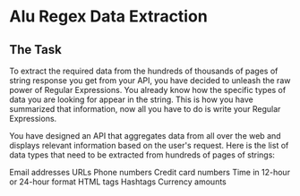 # Alu Regex Data Extraction
 ## The Task
To extract the required data from the hundreds of thousands of pages of string response you get from your API, you have decided to unleash the raw power of Regular Expressions. You already know how the specific types of data you are looking for appear in the string. This is how you have summarized that information, now all you have to do is write your Regular Expressions.

You have designed an API that aggregates data from all over the web and displays relevant information based on the user's request. Here is the list of data types that need to be extracted from hundreds of pages of strings: 

Email addresses
URLs
Phone numbers
Credit card numbers
Time in 12-hour or 24-hour format
HTML tags
Hashtags
Currency amounts
